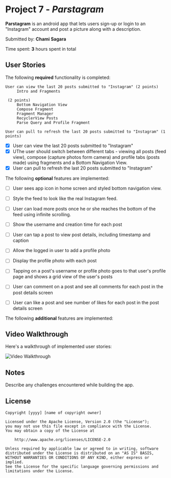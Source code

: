 # Project 7 - *Parstagram*

**Parstagram** is an android app that lets users sign-up or login to an "Instagram" account and post a picture along with a description.

Submitted by: **Chami Sagara**

Time spent: **3** hours spent in total

## User Stories

The following **required** functionality is completed:



    User can view the last 20 posts submitted to "Instagram" (2 points)
         Intro and Fragments

     (2 points)
         Bottom Navigation View
         Compose Fragment
         Fragment Manager
         RecyclerView Posts
         Parse Query and Profile Fragment

    User can pull to refresh the last 20 posts submitted to "Instagram" (1 points)


* [x] User can view the last 20 posts submitted to "Instagram" 
* [x] UThe user should switch between different tabs - viewing all posts (feed view), compose (capture photos form camera) and profile tabs (posts made) using fragments and a Bottom Navigation View.
* [x] User can pull to refresh the last 20 posts submitted to "Instagram"

The following **optional** features are implemented:

* [ ] User sees app icon in home screen and styled bottom navigation view. 
* [ ] Style the feed to look like the real Instagram feed. 
* [ ] User can load more posts once he or she reaches the bottom of the feed using infinite scrolling. 
* [ ] Show the username and creation time for each post
* [ ] User can tap a post to view post details, including timestamp and caption
* [ ] Allow the logged in user to add a profile photo
* [ ] Display the profile photo with each post 
* [ ] Tapping on a post's username or profile photo goes to that user's profile page and shows a grid view of the user's posts 
* [ ] User can comment on a post and see all comments for each post in the post details screen
* [ ] User can like a post and see number of likes for each post in the post details screen


The following **additional** features are implemented:

## Video Walkthrough

Here's a walkthrough of implemented user stories:

<img src='ParstagramWalkthrough2.gif' title='Video Walkthrough' width='' alt='Video Walkthrough' />


## Notes

Describe any challenges encountered while building the app.

## License

    Copyright [yyyy] [name of copyright owner]

    Licensed under the Apache License, Version 2.0 (the "License");
    you may not use this file except in compliance with the License.
    You may obtain a copy of the License at

        http://www.apache.org/licenses/LICENSE-2.0

    Unless required by applicable law or agreed to in writing, software
    distributed under the License is distributed on an "AS IS" BASIS,
    WITHOUT WARRANTIES OR CONDITIONS OF ANY KIND, either express or implied.
    See the License for the specific language governing permissions and
    limitations under the License.
